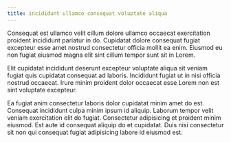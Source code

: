 ```yaml
---
title: incididunt ullamco consequat voluptate aliqua
---
```


Consequat est ullamco velit cillum dolore ullamco occaecat exercitation proident incididunt pariatur in do. Cupidatat dolore consequat fugiat excepteur esse amet nostrud consectetur officia mollit ea enim. Eiusmod eu non fugiat eiusmod magna elit sint cillum tempor sunt sit in Lorem.

Elit cupidatat incididunt deserunt excepteur voluptate aliqua sit veniam fugiat quis cupidatat consequat ad laboris. Incididunt fugiat ut in nisi officia nostrud occaecat. Irure minim proident dolor occaecat esse Lorem non est sint voluptate excepteur.

Ea fugiat anim consectetur laboris dolor cupidatat minim amet do est. Consequat incididunt culpa minim ipsum id aliquip. Laborum tempor velit veniam exercitation elit do fugiat. Consectetur adipisicing et proident minim eiusmod. Est aute id consequat aliquip do et cupidatat. Duis nisi consectetur sit non qui consequat fugiat adipisicing labore id eiusmod est.